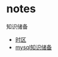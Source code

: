 # notes
知识储备

* [时区](https://github.com/JavaServerGroup/notes/blob/master/%E6%97%B6%E5%8C%BA.md)
* [mysql知识储备](https://github.com/JavaServerGroup/notes/blob/master/mysql%E6%90%AD%E5%BB%BA.md)

